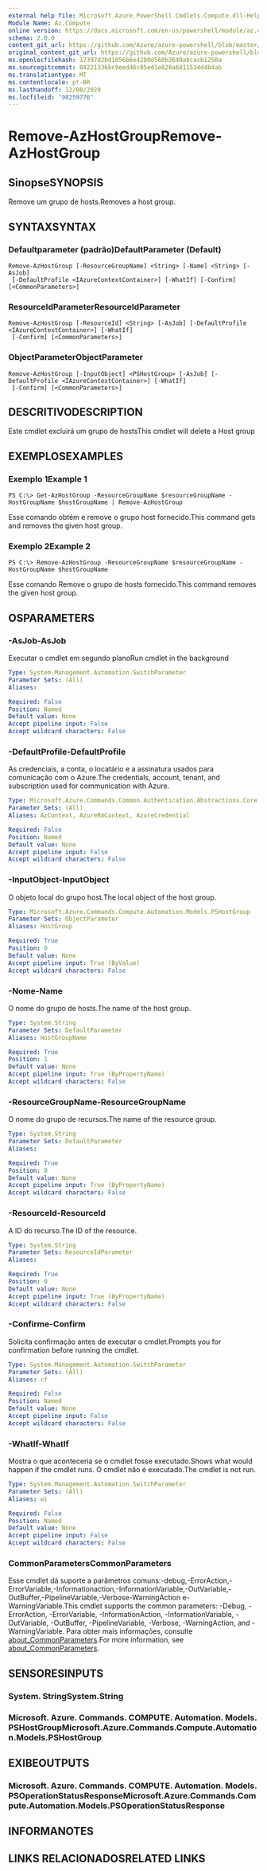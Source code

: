 ```yaml
---
external help file: Microsoft.Azure.PowerShell.Cmdlets.Compute.dll-Help.xml
Module Name: Az.Compute
online version: https://docs.microsoft.com/en-us/powershell/module/az.compute/remove-azhostgroup
schema: 2.0.0
content_git_url: https://github.com/Azure/azure-powershell/blob/master/src/Compute/Compute/help/Remove-AzHostGroup.md
original_content_git_url: https://github.com/Azure/azure-powershell/blob/master/src/Compute/Compute/help/Remove-AzHostGroup.md
ms.openlocfilehash: 17397d2bd1056b6e4280d560b2640abcacb1250a
ms.sourcegitcommit: 04221336bc9eed46c05ed1e828a6811534d4b4ab
ms.translationtype: MT
ms.contentlocale: pt-BR
ms.lasthandoff: 12/08/2020
ms.locfileid: "98259776"
---
```

# <span data-ttu-id="4be2e-101">Remove-AzHostGroup</span><span class="sxs-lookup"><span data-stu-id="4be2e-101">Remove-AzHostGroup</span></span>

## <span data-ttu-id="4be2e-102">Sinopse</span><span class="sxs-lookup"><span data-stu-id="4be2e-102">SYNOPSIS</span></span>
<span data-ttu-id="4be2e-103">Remove um grupo de hosts.</span><span class="sxs-lookup"><span data-stu-id="4be2e-103">Removes a host group.</span></span>

## <span data-ttu-id="4be2e-104">SYNTAX</span><span class="sxs-lookup"><span data-stu-id="4be2e-104">SYNTAX</span></span>

### <span data-ttu-id="4be2e-105">Defaultparameter (padrão)</span><span class="sxs-lookup"><span data-stu-id="4be2e-105">DefaultParameter (Default)</span></span>
```
Remove-AzHostGroup [-ResourceGroupName] <String> [-Name] <String> [-AsJob]
 [-DefaultProfile <IAzureContextContainer>] [-WhatIf] [-Confirm] [<CommonParameters>]
```

### <span data-ttu-id="4be2e-106">ResourceIdParameter</span><span class="sxs-lookup"><span data-stu-id="4be2e-106">ResourceIdParameter</span></span>
```
Remove-AzHostGroup [-ResourceId] <String> [-AsJob] [-DefaultProfile <IAzureContextContainer>] [-WhatIf]
 [-Confirm] [<CommonParameters>]
```

### <span data-ttu-id="4be2e-107">ObjectParameter</span><span class="sxs-lookup"><span data-stu-id="4be2e-107">ObjectParameter</span></span>
```
Remove-AzHostGroup [-InputObject] <PSHostGroup> [-AsJob] [-DefaultProfile <IAzureContextContainer>] [-WhatIf]
 [-Confirm] [<CommonParameters>]
```

## <span data-ttu-id="4be2e-108">DESCRITIVO</span><span class="sxs-lookup"><span data-stu-id="4be2e-108">DESCRIPTION</span></span>
<span data-ttu-id="4be2e-109">Este cmdlet excluirá um grupo de hosts</span><span class="sxs-lookup"><span data-stu-id="4be2e-109">This cmdlet will delete a Host group</span></span>

## <span data-ttu-id="4be2e-110">EXEMPLOS</span><span class="sxs-lookup"><span data-stu-id="4be2e-110">EXAMPLES</span></span>

### <span data-ttu-id="4be2e-111">Exemplo 1</span><span class="sxs-lookup"><span data-stu-id="4be2e-111">Example 1</span></span>
```
PS C:\> Get-AzHostGroup -ResourceGroupName $resourceGroupName -HostGroupName $hostGroupName | Remove-AzHostGroup
```

<span data-ttu-id="4be2e-112">Esse comando obtém e remove o grupo host fornecido.</span><span class="sxs-lookup"><span data-stu-id="4be2e-112">This command gets and removes the given host group.</span></span>

### <span data-ttu-id="4be2e-113">Exemplo 2</span><span class="sxs-lookup"><span data-stu-id="4be2e-113">Example 2</span></span>
```
PS C:\> Remove-AzHostGroup -ResourceGroupName $resourceGroupName -HostGroupName $hostGroupName
```

<span data-ttu-id="4be2e-114">Esse comando Remove o grupo de hosts fornecido.</span><span class="sxs-lookup"><span data-stu-id="4be2e-114">This command removes the given host group.</span></span>

## <span data-ttu-id="4be2e-115">OS</span><span class="sxs-lookup"><span data-stu-id="4be2e-115">PARAMETERS</span></span>

### <span data-ttu-id="4be2e-116">-AsJob</span><span class="sxs-lookup"><span data-stu-id="4be2e-116">-AsJob</span></span>
<span data-ttu-id="4be2e-117">Executar o cmdlet em segundo plano</span><span class="sxs-lookup"><span data-stu-id="4be2e-117">Run cmdlet in the background</span></span>

```yaml
Type: System.Management.Automation.SwitchParameter
Parameter Sets: (All)
Aliases:

Required: False
Position: Named
Default value: None
Accept pipeline input: False
Accept wildcard characters: False
```

### <span data-ttu-id="4be2e-118">-DefaultProfile</span><span class="sxs-lookup"><span data-stu-id="4be2e-118">-DefaultProfile</span></span>
<span data-ttu-id="4be2e-119">As credenciais, a conta, o locatário e a assinatura usados para comunicação com o Azure.</span><span class="sxs-lookup"><span data-stu-id="4be2e-119">The credentials, account, tenant, and subscription used for communication with Azure.</span></span>

```yaml
Type: Microsoft.Azure.Commands.Common.Authentication.Abstractions.Core.IAzureContextContainer
Parameter Sets: (All)
Aliases: AzContext, AzureRmContext, AzureCredential

Required: False
Position: Named
Default value: None
Accept pipeline input: False
Accept wildcard characters: False
```

### <span data-ttu-id="4be2e-120">-InputObject</span><span class="sxs-lookup"><span data-stu-id="4be2e-120">-InputObject</span></span>
<span data-ttu-id="4be2e-121">O objeto local do grupo host.</span><span class="sxs-lookup"><span data-stu-id="4be2e-121">The local object of the host group.</span></span>

```yaml
Type: Microsoft.Azure.Commands.Compute.Automation.Models.PSHostGroup
Parameter Sets: ObjectParameter
Aliases: HostGroup

Required: True
Position: 0
Default value: None
Accept pipeline input: True (ByValue)
Accept wildcard characters: False
```

### <span data-ttu-id="4be2e-122">-Nome</span><span class="sxs-lookup"><span data-stu-id="4be2e-122">-Name</span></span>
<span data-ttu-id="4be2e-123">O nome do grupo de hosts.</span><span class="sxs-lookup"><span data-stu-id="4be2e-123">The name of the host group.</span></span>

```yaml
Type: System.String
Parameter Sets: DefaultParameter
Aliases: HostGroupName

Required: True
Position: 1
Default value: None
Accept pipeline input: True (ByPropertyName)
Accept wildcard characters: False
```

### <span data-ttu-id="4be2e-124">-ResourceGroupName</span><span class="sxs-lookup"><span data-stu-id="4be2e-124">-ResourceGroupName</span></span>
<span data-ttu-id="4be2e-125">O nome do grupo de recursos.</span><span class="sxs-lookup"><span data-stu-id="4be2e-125">The name of the resource group.</span></span>

```yaml
Type: System.String
Parameter Sets: DefaultParameter
Aliases:

Required: True
Position: 0
Default value: None
Accept pipeline input: True (ByPropertyName)
Accept wildcard characters: False
```

### <span data-ttu-id="4be2e-126">-ResourceId</span><span class="sxs-lookup"><span data-stu-id="4be2e-126">-ResourceId</span></span>
<span data-ttu-id="4be2e-127">A ID do recurso.</span><span class="sxs-lookup"><span data-stu-id="4be2e-127">The ID of the resource.</span></span>

```yaml
Type: System.String
Parameter Sets: ResourceIdParameter
Aliases:

Required: True
Position: 0
Default value: None
Accept pipeline input: True (ByPropertyName)
Accept wildcard characters: False
```

### <span data-ttu-id="4be2e-128">-Confirme</span><span class="sxs-lookup"><span data-stu-id="4be2e-128">-Confirm</span></span>
<span data-ttu-id="4be2e-129">Solicita confirmação antes de executar o cmdlet.</span><span class="sxs-lookup"><span data-stu-id="4be2e-129">Prompts you for confirmation before running the cmdlet.</span></span>

```yaml
Type: System.Management.Automation.SwitchParameter
Parameter Sets: (All)
Aliases: cf

Required: False
Position: Named
Default value: None
Accept pipeline input: False
Accept wildcard characters: False
```

### <span data-ttu-id="4be2e-130">-WhatIf</span><span class="sxs-lookup"><span data-stu-id="4be2e-130">-WhatIf</span></span>
<span data-ttu-id="4be2e-131">Mostra o que aconteceria se o cmdlet fosse executado.</span><span class="sxs-lookup"><span data-stu-id="4be2e-131">Shows what would happen if the cmdlet runs.</span></span>
<span data-ttu-id="4be2e-132">O cmdlet não é executado.</span><span class="sxs-lookup"><span data-stu-id="4be2e-132">The cmdlet is not run.</span></span>

```yaml
Type: System.Management.Automation.SwitchParameter
Parameter Sets: (All)
Aliases: wi

Required: False
Position: Named
Default value: None
Accept pipeline input: False
Accept wildcard characters: False
```

### <span data-ttu-id="4be2e-133">CommonParameters</span><span class="sxs-lookup"><span data-stu-id="4be2e-133">CommonParameters</span></span>
<span data-ttu-id="4be2e-134">Esse cmdlet dá suporte a parâmetros comuns:-debug,-ErrorAction,-ErrorVariable,-Informationaction,-InformationVariable,-OutVariable,-OutBuffer,-PipelineVariable,-Verbose-WarningAction e-WarningVariable.</span><span class="sxs-lookup"><span data-stu-id="4be2e-134">This cmdlet supports the common parameters: -Debug, -ErrorAction, -ErrorVariable, -InformationAction, -InformationVariable, -OutVariable, -OutBuffer, -PipelineVariable, -Verbose, -WarningAction, and -WarningVariable.</span></span> <span data-ttu-id="4be2e-135">Para obter mais informações, consulte [about_CommonParameters](http://go.microsoft.com/fwlink/?LinkID=113216).</span><span class="sxs-lookup"><span data-stu-id="4be2e-135">For more information, see [about_CommonParameters](http://go.microsoft.com/fwlink/?LinkID=113216).</span></span>

## <span data-ttu-id="4be2e-136">SENSORES</span><span class="sxs-lookup"><span data-stu-id="4be2e-136">INPUTS</span></span>

### <span data-ttu-id="4be2e-137">System. String</span><span class="sxs-lookup"><span data-stu-id="4be2e-137">System.String</span></span>

### <span data-ttu-id="4be2e-138">Microsoft. Azure. Commands. COMPUTE. Automation. Models. PSHostGroup</span><span class="sxs-lookup"><span data-stu-id="4be2e-138">Microsoft.Azure.Commands.Compute.Automation.Models.PSHostGroup</span></span>

## <span data-ttu-id="4be2e-139">EXIBE</span><span class="sxs-lookup"><span data-stu-id="4be2e-139">OUTPUTS</span></span>

### <span data-ttu-id="4be2e-140">Microsoft. Azure. Commands. COMPUTE. Automation. Models. PSOperationStatusResponse</span><span class="sxs-lookup"><span data-stu-id="4be2e-140">Microsoft.Azure.Commands.Compute.Automation.Models.PSOperationStatusResponse</span></span>

## <span data-ttu-id="4be2e-141">INFORMA</span><span class="sxs-lookup"><span data-stu-id="4be2e-141">NOTES</span></span>

## <span data-ttu-id="4be2e-142">LINKS RELACIONADOS</span><span class="sxs-lookup"><span data-stu-id="4be2e-142">RELATED LINKS</span></span>
